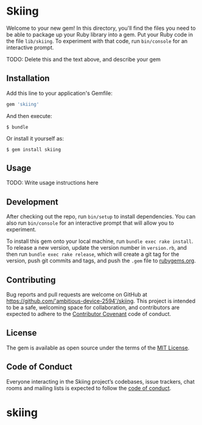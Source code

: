 # Skiing

Welcome to your new gem! In this directory, you'll find the files you need to be able to package up your Ruby library into a gem. Put your Ruby code in the file `lib/skiing`. To experiment with that code, run `bin/console` for an interactive prompt.

TODO: Delete this and the text above, and describe your gem

## Installation

Add this line to your application's Gemfile:

```ruby
gem 'skiing'
```

And then execute:

    $ bundle

Or install it yourself as:

    $ gem install skiing

## Usage

TODO: Write usage instructions here

## Development

After checking out the repo, run `bin/setup` to install dependencies. You can also run `bin/console` for an interactive prompt that will allow you to experiment.

To install this gem onto your local machine, run `bundle exec rake install`. To release a new version, update the version number in `version.rb`, and then run `bundle exec rake release`, which will create a git tag for the version, push git commits and tags, and push the `.gem` file to [rubygems.org](https://rubygems.org).

## Contributing

Bug reports and pull requests are welcome on GitHub at https://github.com/'ambitious-device-2594'/skiing. This project is intended to be a safe, welcoming space for collaboration, and contributors are expected to adhere to the [Contributor Covenant](http://contributor-covenant.org) code of conduct.

## License

The gem is available as open source under the terms of the [MIT License](https://opensource.org/licenses/MIT).

## Code of Conduct

Everyone interacting in the Skiing project’s codebases, issue trackers, chat rooms and mailing lists is expected to follow the [code of conduct](https://github.com/'ambitious-device-2594'/skiing/blob/master/CODE_OF_CONDUCT.md).
# skiing
